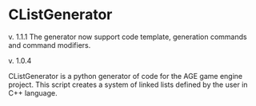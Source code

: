 # CListGenerator
v. 1.1.1
The generator now support code template, generation commands and command modifiers.

v. 1.0.4

CListGenerator is a python generator of code for the AGE game engine project. This script creates a system of linked lists defined by the user in C++ language.
